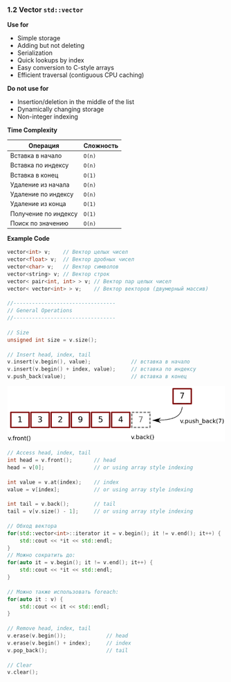 ### 1.2 Vector `std::vector`
**Use for**
* Simple storage
* Adding but not deleting
* Serialization
* Quick lookups by index
* Easy conversion to C-style arrays
* Efficient traversal (contiguous CPU caching)

**Do not use for**
* Insertion/deletion in the middle of the list
* Dynamically changing storage
* Non-integer indexing

**Time Complexity**

| Операция             | Сложность       |
|----------------------|-----------------|
| Вставка в начало     |          `O(n)` |
| Вставка по индексу   |          `O(n)` |
| Вставка в конец      |          `O(1)` |
| Удаление из начала   |          `O(n)` |
| Удаление по индексу  |          `O(n)` |
| Удаление из конца    |          `O(1)` |
| Получение по индексу |          `O(1)` |
| Поиск по значению    |          `O(n)` |

**Example Code**
```c++
vector<int> v;    // Вектор целых чисел
vector<float> v;  // Вектор дробных чисел
vector<char> v;   // Вектор символов
vector<string> v; // Вектор строк
vector< pair<int, int> > v; // Вектор пар целых чисел
vector< vector<int> > v;    // Вектор векторов (двумерный массив)

//---------------------------------
// General Operations
//---------------------------------

// Size
unsigned int size = v.size();

// Insert head, index, tail
v.insert(v.begin(), value);             // вставка в начало
v.insert(v.begin() + index, value);     // вставка по индексу
v.push_back(value);                     // вставка в конец
```
![img](09aowmJDzhBlOn0-n.webp)
```c++
// Access head, index, tail
int head = v.front();       // head
head = v[0];                // or using array style indexing

int value = v.at(index);    // index
value = v[index];           // or using array style indexing

int tail = v.back();        // tail
tail = v[v.size() - 1];     // or using array style indexing

// Обход вектора
for(std::vector<int>::iterator it = v.begin(); it != v.end(); it++) {
    std::cout << *it << std::endl;
}
// Можно сократить до:
for(auto it = v.begin(); it != v.end(); it++) {
    std::cout << *it << std::endl;
}

// Можно также использовать foreach:
for(auto it : v) {
    std::cout << it << std::endl;
}

// Remove head, index, tail
v.erase(v.begin());             // head
v.erase(v.begin() + index);     // index
v.pop_back();                   // tail

// Clear
v.clear();
```